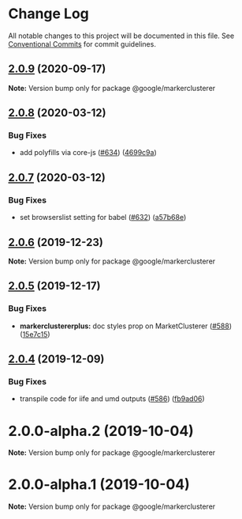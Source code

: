 # Change Log

All notable changes to this project will be documented in this file.
See [Conventional Commits](https://conventionalcommits.org) for commit guidelines.

## [2.0.9](https://github.com/googlemaps/v3-utility-library/compare/@google/markerclusterer@2.0.8...@google/markerclusterer@2.0.9) (2020-09-17)

**Note:** Version bump only for package @google/markerclusterer





## [2.0.8](https://github.com/googlemaps/v3-utility-library/compare/@google/markerclusterer@2.0.7...@google/markerclusterer@2.0.8) (2020-03-12)


### Bug Fixes

* add polyfills via core-js ([#634](https://github.com/googlemaps/v3-utility-library/issues/634)) ([4699c9a](https://github.com/googlemaps/v3-utility-library/commit/4699c9abf69307829a8782c917f1eb0108ac941b))





## [2.0.7](https://github.com/googlemaps/v3-utility-library/compare/@google/markerclusterer@2.0.6...@google/markerclusterer@2.0.7) (2020-03-12)


### Bug Fixes

* set browserslist setting for babel ([#632](https://github.com/googlemaps/v3-utility-library/issues/632)) ([a57b68e](https://github.com/googlemaps/v3-utility-library/commit/a57b68e86bef5bea54e35c9fc4cd66b10ef8dafe))





## [2.0.6](https://github.com/googlemaps/v3-utility-library/compare/@google/markerclusterer@2.0.5...@google/markerclusterer@2.0.6) (2019-12-23)

**Note:** Version bump only for package @google/markerclusterer





## [2.0.5](https://github.com/googlemaps/v3-utility-library/compare/@google/markerclusterer@2.0.4...@google/markerclusterer@2.0.5) (2019-12-17)


### Bug Fixes

* **markerclustererplus:** doc styles prop on MarketClusterer ([#588](https://github.com/googlemaps/v3-utility-library/issues/588)) ([15e7c15](https://github.com/googlemaps/v3-utility-library/commit/15e7c15f7d6eaf70a77625e4123009e48e9aa746))





## [2.0.4](https://github.com/googlemaps/v3-utility-library/compare/@google/markerclusterer@2.0.3...@google/markerclusterer@2.0.4) (2019-12-09)


### Bug Fixes

* transpile code for iife and umd outputs ([#586](https://github.com/googlemaps/v3-utility-library/issues/586)) ([fb9ad06](https://github.com/googlemaps/v3-utility-library/commit/fb9ad066cbf5d87cffcda2c435196ad20fed56f1))





# 2.0.0-alpha.2 (2019-10-04)

**Note:** Version bump only for package @google/markerclusterer





# 2.0.0-alpha.1 (2019-10-04)

**Note:** Version bump only for package @google/markerclusterer
